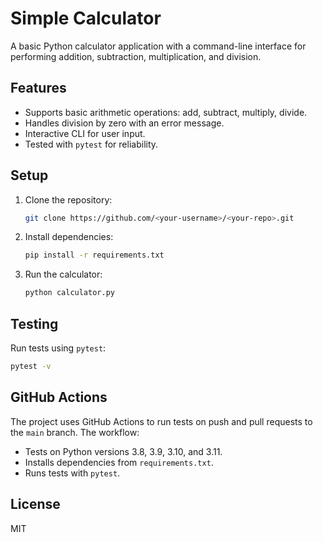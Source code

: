 # Simple Calculator

A basic Python calculator application with a command-line interface for performing addition, subtraction, multiplication, and division.

## Features
- Supports basic arithmetic operations: add, subtract, multiply, divide.
- Handles division by zero with an error message.
- Interactive CLI for user input.
- Tested with `pytest` for reliability.

## Setup
1. Clone the repository:
   ```bash
   git clone https://github.com/<your-username>/<your-repo>.git
   ```
2. Install dependencies:
   ```bash
   pip install -r requirements.txt
   ```
3. Run the calculator:
   ```bash
   python calculator.py
   ```

## Testing
Run tests using `pytest`:
```bash
pytest -v
```

## GitHub Actions
The project uses GitHub Actions to run tests on push and pull requests to the `main` branch. The workflow:
- Tests on Python versions 3.8, 3.9, 3.10, and 3.11.
- Installs dependencies from `requirements.txt`.
- Runs tests with `pytest`.

## License
MIT
